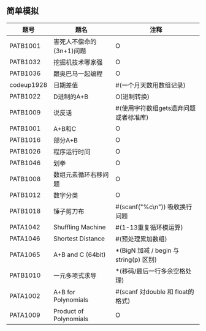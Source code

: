 ## 简单模拟
| 题号 | 题名 | 注释 |
| ----- | ----- | ----- |
| PATB1001 | 害死人不偿命的(3n+1)问题 | O |
| PATB1032 | 挖掘机技术哪家强 | O |
| PATB1036 | 跟奥巴马一起编程 | O |
| codeup1928 | 	日期差值 | #(一个月天数用数组记录) |
| PATB1022 | D进制的A+B | O(进制转换) |
| PATB1009 | 说反话 | #(使用字符数组gets遗弃问题或者标准库) |
| PATB1001 | A+B和C | O |
| PATB1016 | 部分A+B | O |
| PATB1026 | 程序运行时间 |	O |
| PATB1046 | 划拳 |	O |
| PATB1008 | 数组元素循环右移问题 | O |
| PATB1012 | 数字分类 |	O |
| PATB1018 | 锤子剪刀布               |	#(scanf("%c\n")) 吸收换行问题 |
| PATA1042 | Shuffling Machine | #(1-13重复循环模运算) |
| PATA1046   | Shortest Distance        | #(预处理累加数组)                      |
| PATA1065   | A+B and C (64bit)        | *(BigN 加减 / begin 与 string(p) 区别) |
| PATB1010   | 一元多项式求导           | *(移码/最后一行多余空格处理)           |
| PATA1002   | A+B for Polynomials      | #(scanf 对double 和 float的格式)       |
| PATA1009   | Product of Polynomials   | O                                      |
